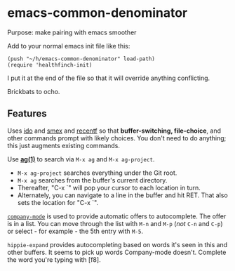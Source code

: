 # emacs-common-denominator
Purpose: make pairing with emacs smoother

Add to your normal emacs init file like this:

```elisp
(push "~/h/emacs-common-denominator" load-path)
(require 'healthfinch-init)
```

I put it at the end of the file so that it will override anything conflicting.

Brickbats to ocho.

## Features

Uses [ido](http://www.emacswiki.org/emacs/InteractivelyDoThings) and
[smex](http://www.emacswiki.org/emacs/Smex) and
[recentf](http://www.emacswiki.org/emacs/RecentFiles) so that
**buffer-switching, file-choice**, and other commands prompt with
likely choices. You don't need to do anything; this just augments
existing commands.

Use [**ag(1)**](http://geoff.greer.fm/ag/) to search via `M-x ag` and `M-x ag-project`.

*  `M-x ag-project` searches everything under the Git root.
*  `M-x ag` searches from the buffer's current directory.
*  Thereafter, "C-x `" will pop your cursor to each location in turn.
*  Alternately, you can navigate to a line in the buffer and hit RET. 
   That also sets the location for "C-x `".

[`company-mode`](http://company-mode.github.io/) is used to provide
automatic offers to autocomplete. The offer is in a list. You can move
through the list with `M-n` and `M-p` (*not* `C-n` and `C-p`) or
select - for example - the 5th entry with `M-5`.

`hippie-expand` provides autocompleting based on words it's seen in
this and other buffers. It seems to pick up words Company-mode
doesn't. Complete the word you're typing with [f8].


